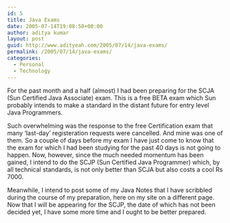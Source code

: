 ```yaml
---
id: 5
title: Java Exams
date: 2005-07-14T19:08:50+00:00
author: aditya kumar
layout: post
guid: http://www.adityeah.com/2005/07/14/java-exams/
permalink: /2005/07/14/java-exams/
categories:
  - Personal
  - Technology
---
```

For the past month and a half (almost) I had been preparing for the SCJA (Sun Certified Java Associate) exam. This is a free BETA exam which Sun probably intends to make a standard in the distant future for entry level Java Programmers. 

Such overwhelming was the response to the free Certification exam that many &#8216;last-day&#8217; registeration requests were cancelled. And mine was one of them. So a couple of days before my exam I have just come to know that the exam for which I had been studying for the past 40 days is not going to happen. Now, however, since the much needed momentum has been gained, I intend to do the SCJP (Sun Certified Java Programmer) which, by all technical standards, is not only better than SCJA but also costs a cool Rs 7000. 

Meanwhile, I intend to post some of my Java Notes that I have scribbled during the course of my preparation, here on my site on a different page. Now that I will be appearing for the SCJP, the date of which has not been decided yet, I have some more time and I ought to be better prepared.